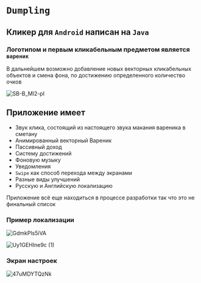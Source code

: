 # `Dumpling`
## Кликер для `Android` написан на `Java`
### Логотипом и первым кликабельным предметом является `вареник` 

В дальнейшем возможно добавление новых векторных кликабельных объектов и смена фона, по достижению определенного количество очков

![SB-B_Ml2-pI](https://user-images.githubusercontent.com/55054000/124170158-c0942b80-daaf-11eb-9e19-64eed058b40d.jpg)

## Приложение имеет 
+ Звук клика, состоящий из настоящего звука макания вареника в сметану
+ Анимированный векторный Вареник
+ Пассивный доход
+ Систему достижений
+ Фоновую музыку
+ Уведомления
+ `Swipe` как способ перехода между экранами
+ Разные виды улучшений 
+ Русскую и Английскую локализацию

Приложение всё еще находиться в процессе разработки так что это не финальный список 



### Пример локализации

![GdmkPls5iVA](https://user-images.githubusercontent.com/55054000/124170544-3ac4b000-dab0-11eb-8615-9bfd3e0d7850.jpg)

![Uy1GEHIne9c (1)](https://user-images.githubusercontent.com/55054000/124170778-837c6900-dab0-11eb-913f-8b750a9a73bc.jpg)

### Экран настроек

![47uMDYTQzNk](https://user-images.githubusercontent.com/55054000/124171929-dacf0900-dab1-11eb-9e68-437dce9aa752.jpg)







